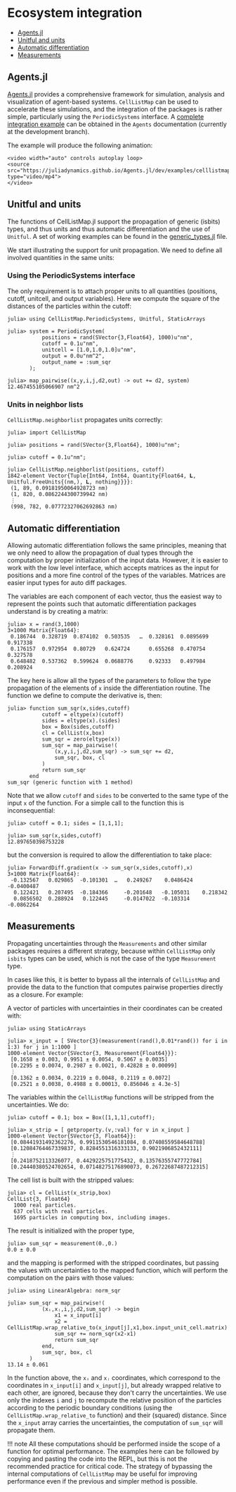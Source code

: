 # Ecosystem integration

- [Agents.jl](@ref)
- [Unitful and units](@ref)
- [Automatic differentiation](@ref)
- [Measurements](@ref)

## Agents.jl

[Agents.jl](https://juliadynamics.github.io/Agents.jl) provides a comprehensive framework for simulation, analysis and visualization of agent-based systems. `CellListMap` can be used to accelerate these simulations, and the integration of the packages is rather simple, particularly using the `PeriodicSystems` interface. A [complete integration example](https://juliadynamics.github.io/Agents.jl/dev/examples/celllistmap/) can be obtained in the `Agents` documentation (currently at the development branch). 

The example will produce the following animation:

```@raw html
<video width="auto" controls autoplay loop>
<source src="https://juliadynamics.github.io/Agents.jl/dev/examples/celllistmap.mp4" type="video/mp4">
</video>
```

## Unitful and units

The functions of CellListMap.jl support the propagation of generic (isbits) types, and thus units and thus automatic differentiation and the use of `Unitful`. A set of working examples can be found in the [generic_types.jl](https://github.com/m3g/CellListMap.jl/blob/main/src/examples/generic_types.jl) file.

We start illustrating the support for unit propagation. We need to define all involved quantities in the same units:

### Using the PeriodicSystems interface

The only requirement is to attach proper units to all quantities (positions, cutoff, unitcell, and output variables).
Here we compute the square of the distances of the particles within the cutoff:
```julia-repl
julia> using CellListMap.PeriodicSystems, Unitful, StaticArrays

julia> system = PeriodicSystem(
           positions = rand(SVector{3,Float64}, 1000)u"nm",
           cutoff = 0.1u"nm",
           unitcell = [1.0,1.0,1.0]u"nm",
           output = 0.0u"nm^2",
           output_name = :sum_sqr
       );

julia> map_pairwise((x,y,i,j,d2,out) -> out += d2, system)
12.467455105066907 nm^2
```

### Units in neighbor lists

`CellListMap.neighborlist` propagates units correctly:

```julia-repl
julia> import CellListMap

julia> positions = rand(SVector{3,Float64}, 1000)u"nm";

julia> cutoff = 0.1u"nm";

julia> CellListMap.neighborlist(positions, cutoff)
1842-element Vector{Tuple{Int64, Int64, Quantity{Float64, 𝐋, Unitful.FreeUnits{(nm,), 𝐋, nothing}}}}:
 (1, 89, 0.09181950064928723 nm)
 (1, 820, 0.0862244300739942 nm)
 ⋮
 (998, 782, 0.07772327062692863 nm)
```

## Automatic differentiation

Allowing automatic differentiation follows the same principles, meaning that we only need to allow the propagation of dual types through the computation by proper initialization of the input data. However, it is easier to work with the low level interface, which accepts matrices as the input for positions and a more fine control of the types of the variables. Matrices are easier input types for auto diff packages.

The variables are each component of each vector, thus the easiest way to represent the points such that automatic differentiation packages understand is by creating a matrix:

```julia-repl
julia> x = rand(3,1000)
3×1000 Matrix{Float64}:
 0.186744  0.328719  0.874102  0.503535   …  0.328161  0.0895699  0.917338
 0.176157  0.972954  0.80729   0.624724      0.655268  0.470754   0.327578
 0.648482  0.537362  0.599624  0.0688776     0.92333   0.497984   0.208924
```

The key here is allow all the types of the parameters to follow the type propagation of the elements of `x` inside the differentiation routine. The function we define to compute the derivative is, then:

```julia-repl
julia> function sum_sqr(x,sides,cutoff)
           cutoff = eltype(x)(cutoff)
           sides = eltype(x).(sides)
           box = Box(sides,cutoff)
           cl = CellList(x,box)
           sum_sqr = zero(eltype(x))
           sum_sqr = map_pairwise!(
               (x,y,i,j,d2,sum_sqr) -> sum_sqr += d2,
               sum_sqr, box, cl
           )
           return sum_sqr
       end
sum_sqr (generic function with 1 method)
```

Note that we allow `cutoff`  and `sides`  to be converted to the same type of the input `x`  of the function. For a simple call to the function this is inconsequential:

```julia-repl
julia> cutoff = 0.1; sides = [1,1,1];

julia> sum_sqr(x,sides,cutoff)
12.897650398753228
```

but the conversion is required to allow the differentiation to take place:

```julia-repl
julia> ForwardDiff.gradient(x -> sum_sqr(x,sides,cutoff),x)
3×1000 Matrix{Float64}:
 -0.132567   0.029865  -0.101301  …   0.249267    0.0486424  -0.0400487
  0.122421   0.207495  -0.184366     -0.201648   -0.105031    0.218342
  0.0856502  0.288924   0.122445     -0.0147022  -0.103314   -0.0862264
```

## Measurements

Propagating uncertainties through the `Measurements`  and other similar packages requires a different strategy, because within `CellListMap` only `isbits` types can be used, which is not the case of the type `Measurement` type. 

In cases like this, it is better to bypass all the internals of `CellListMap`  and provide the data to the function that computes pairwise properties directly as a closure. For example:

A vector of particles with uncertainties in their coordinates can be created with: 
```julia-repl
julia> using StaticArrays 

julia> x_input = [ SVector{3}(measurement(rand(),0.01*rand()) for i in 1:3) for j in 1:1000 ]
1000-element Vector{SVector{3, Measurement{Float64}}}:
 [0.1658 ± 0.003, 0.9951 ± 0.0054, 0.5067 ± 0.0035]
 [0.2295 ± 0.0074, 0.2987 ± 0.0021, 0.42828 ± 0.00099]
 ⋮
 [0.1362 ± 0.0034, 0.2219 ± 0.0048, 0.2119 ± 0.0072]
 [0.2521 ± 0.0038, 0.4988 ± 0.00013, 0.856046 ± 4.3e-5]
```

The variables within the `CellListMap` functions will be stripped from the uncertainties. We do:

```julia-repl
julia> cutoff = 0.1; box = Box([1,1,1],cutoff);

julia> x_strip = [ getproperty.(v,:val) for v in x_input ]
1000-element Vector{SVector{3, Float64}}:
 [0.08441931492362276, 0.9911530546181084, 0.07408559584648788]
 [0.12084764467339837, 0.8284551316333133, 0.9021906852432111]
 ⋮
 [0.2418752113326077, 0.4429225751775432, 0.13576355747772784]
 [0.24440380524702654, 0.07148275176890073, 0.26722687487212315]
```

The cell list is built with the stripped values:

```julia-repl
julia> cl = CellList(x_strip,box)
CellList{3, Float64}
  1000 real particles.
  637 cells with real particles.
  1695 particles in computing box, including images.
```

The result is initialized with the proper type,

```julia-repl
julia> sum_sqr = measurement(0.,0.)
0.0 ± 0.0
```

and the mapping is performed with the stripped coordinates, but passing the values with uncertainties to the mapped function, which will perform the computation on the pairs with those values:

```julia-repl
julia> using LinearAlgebra: norm_sqr

julia> sum_sqr = map_pairwise!(
           (xᵢ,xⱼ,i,j,d2,sum_sqr) -> begin
               x1 = x_input[i]
               x2 = CellListMap.wrap_relative_to(x_input[j],x1,box.input_unit_cell.matrix)
               sum_sqr += norm_sqr(x2-x1)
               return sum_sqr
           end, 
           sum_sqr, box, cl
       )
13.14 ± 0.061
```

In the function above, the `xᵢ` and `xⱼ` coordinates, which correspond to the coordinates in `x_input[i]` and `x_input[j]`, but already wrapped relative to each other, are ignored, because they don't carry the uncertainties. We use only the indexes `i` and `j` to recompute the relative position of the particles according to the periodic boundary conditions (using the `CellListMap.wrap_relative_to` function) and their (squared) distance. Since the `x_input`  array carries the uncertainties, the computation of `sum_sqr` will propagate them.   

!!! note
    All these computations should be performed inside the scope of a function for optimal performance. The examples here can be followed by copying and pasting the code into the REPL, but this is not the recommended practice for critical code. The strategy of bypassing the internal computations of `CellListMap` may be useful for improving performance even if the previous and simpler method is possible. 


